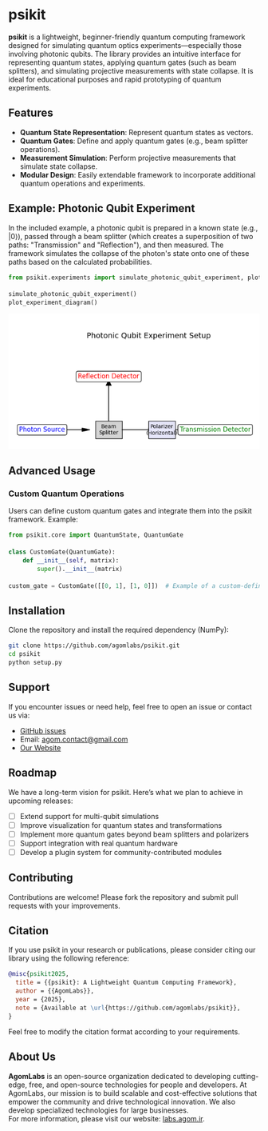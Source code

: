 # psikit

**psikit** is a lightweight, beginner-friendly quantum computing framework designed for simulating quantum optics experiments—especially those involving photonic qubits. The library provides an intuitive interface for representing quantum states, applying quantum gates (such as beam splitters), and simulating projective measurements with state collapse. It is ideal for educational purposes and rapid prototyping of quantum experiments.

## Features

- **Quantum State Representation**: Represent quantum states as vectors.
- **Quantum Gates**: Define and apply quantum gates (e.g., beam splitter operations).
- **Measurement Simulation**: Perform projective measurements that simulate state collapse.
- **Modular Design**: Easily extendable framework to incorporate additional quantum operations and experiments.

## Example: Photonic Qubit Experiment

In the included example, a photonic qubit is prepared in a known state (e.g., |0⟩), passed through a beam splitter (which creates a superposition of two paths: "Transmission" and "Reflection"), and then measured. The framework simulates the collapse of the photon's state onto one of these paths based on the calculated probabilities.

```py
from psikit.experiments import simulate_photonic_qubit_experiment, plot_experiment_diagram

simulate_photonic_qubit_experiment()
plot_experiment_diagram()
```
![Figure](./example.png)

## Advanced Usage  
### Custom Quantum Operations  
Users can define custom quantum gates and integrate them into the psikit framework. Example:  

```python
from psikit.core import QuantumState, QuantumGate  

class CustomGate(QuantumGate):  
    def __init__(self, matrix):  
        super().__init__(matrix)  

custom_gate = CustomGate([[0, 1], [1, 0]])  # Example of a custom-defined gate
```

## Installation

Clone the repository and install the required dependency (NumPy):

```bash
git clone https://github.com/agomlabs/psikit.git
cd psikit
python setup.py
```

## Support
If you encounter issues or need help, feel free to open an issue or contact us via:
- [GitHub issues](https://github.com/agomlabs/psikit/issues)
- Email: [agom.contact@gmail.com](mailto:agom.contact@gmail.com)
- [Our Website](https://labs.agom.ir/)

## Roadmap  
We have a long-term vision for psikit. Here’s what we plan to achieve in upcoming releases:  
- [ ] Extend support for multi-qubit simulations  
- [ ] Improve visualization for quantum states and transformations  
- [ ] Implement more quantum gates beyond beam splitters and polarizers  
- [ ] Support integration with real quantum hardware  
- [ ] Develop a plugin system for community-contributed modules  

## Contributing
Contributions are welcome! Please fork the repository and submit pull requests with your improvements.

## Citation
If you use psikit in your research or publications, please consider citing our library using the following reference:
```bibtex
@misc{psikit2025,
  title = {{psikit}: A Lightweight Quantum Computing Framework},
  author = {{AgomLabs}},
  year = {2025},
  note = {Available at \url{https://github.com/agomlabs/psikit}},
}
```
Feel free to modify the citation format according to your requirements.


## About Us
**AgomLabs** is an open-source organization dedicated to developing cutting-edge, free, and open-source technologies for people and developers. At AgomLabs, our mission is to build scalable and cost-effective solutions that empower the community and drive technological innovation. We also develop specialized technologies for large businesses.  
For more information, please visit our website: [labs.agom.ir](https://labs.agom.ir).
